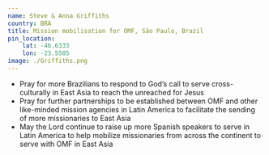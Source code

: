 ```yaml
---
name: Steve & Anna Griffiths
country: BRA
title: Mission mobilisation for OMF, São Paulo, Brazil
pin_location:
    lat: -46.6333
    lon: -23.5505
image: ./Griffiths.png
---
```

* Pray for more Brazilians to respond to God’s call to serve cross-culturally in East Asia to reach the unreached for Jesus
* Pray for further partnerships to be established between OMF and other like-minded mission agencies in Latin America to facilitate the sending of more missionaries to East Asia
* May the Lord continue to raise up more Spanish speakers to serve in Latin America to help mobilize missionaries from across the continent to serve with OMF in East Asia
